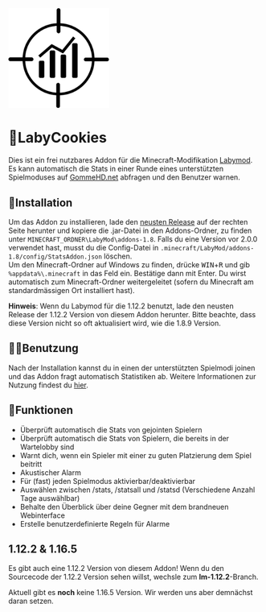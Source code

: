 <img src="https://github.com/Lezurex/LabyCookies/blob/master/.wiki_assets/StatsAddon-Logo.png" width=200>

# 🍪LabyCookies
Dies ist ein frei nutzbares Addon für die Minecraft-Modifikation [Labymod](https://labymod.net). Es kann automatisch die Stats in einer Runde eines unterstützten Spielmoduses auf [GommeHD.net](https://gommehd.net) abfragen und den Benutzer warnen.

## 💾Installation
Um das Addon zu installieren, lade den [neusten Release](https://github.com/Lezurex/LabyCookies/releases) auf der rechten Seite herunter und kopiere die .jar-Datei in den Addons-Ordner, zu finden unter `MINECRAFT_ORDNER\LabyMod\addons-1.8`. Falls du eine Version vor 2.0.0 verwendet hast, musst du die Config-Datei in `.minecraft/LabyMod/addons-1.8/config/StatsAddon.json` löschen. <br>
Um den Minecraft-Ordner auf Windows zu finden, drücke <kbd>WIN</kbd>+<kbd>R</kbd> und gib `%appdata%\.minecraft` in das Feld ein. Bestätige dann mit Enter. Du wirst automatisch zum Minecraft-Ordner weitergeleitet (sofern du Minecraft am standardmässigen Ort installiert hast).

**Hinweis**: Wenn du Labymod für die 1.12.2 benutzt, lade den neusten Release der 1.12.2 Version von diesem Addon herunter. Bitte beachte, dass diese Version nicht so oft aktualisiert wird, wie die 1.8.9 Version.

## 👨‍🎓Benutzung
Nach der Installation kannst du in einen der unterstützten Spielmodi joinen und das Addon fragt automatisch Statistiken ab.
Weitere Informationen zur Nutzung findest du [hier](https://github.com/Lezurex/LabyCookies/wiki).

## 👾Funktionen
- Überprüft automatisch die Stats von gejointen Spielern
- Überprüft automatisch die Stats von Spielern, die bereits in der Wartelobby sind
- Warnt dich, wenn ein Spieler mit einer zu guten Platzierung dem Spiel beitritt
- Akustischer Alarm
- Für (fast) jeden Spielmodus aktivierbar/deaktivierbar
- Auswählen zwischen /stats, /statsall und /statsd (Verschiedene Anzahl Tage auswählbar)
- Behalte den Überblick über deine Gegner mit dem brandneuen Webinterface
- Erstelle benutzerdefinierte Regeln für Alarme

## 1.12.2 & 1.16.5
Es gibt auch eine 1.12.2 Version von diesem Addon! Wenn du den Sourcecode der 1.12.2 Version sehen willst, wechsle zum **lm-1.12.2**-Branch.

Aktuell gibt es **noch** keine 1.16.5 Version. Wir werden uns aber demnächst daran setzen.
